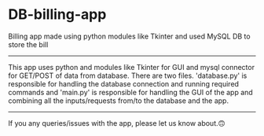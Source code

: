 # DB-billing-app
Billing app made using python modules like Tkinter and used MySQL DB to store the bill

---
This app uses python and modules like Tkinter for GUI and mysql connector for GET/POST of data from database. There are two files. 'database.py' is responsible for handling the database connection and running required commands and 'main.py' is responsible for handling the GUI of the app and combining all the inputs/requests from/to the database and the app.

---
If you any queries/issues with the app, please let us know about.🙃
